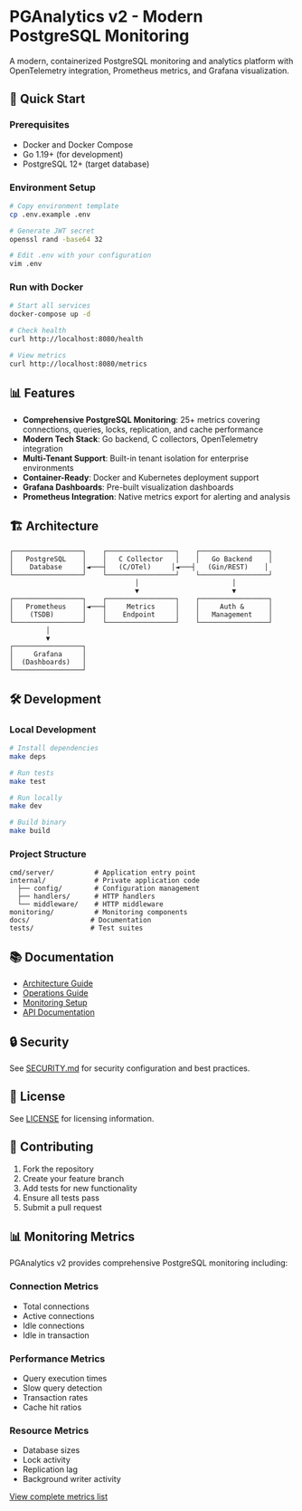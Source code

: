 # PGAnalytics v2 - Modern PostgreSQL Monitoring

A modern, containerized PostgreSQL monitoring and analytics platform with OpenTelemetry integration, Prometheus metrics, and Grafana visualization.

## 🚀 Quick Start

### Prerequisites
- Docker and Docker Compose
- Go 1.19+ (for development)
- PostgreSQL 12+ (target database)

### Environment Setup
```bash
# Copy environment template
cp .env.example .env

# Generate JWT secret
openssl rand -base64 32

# Edit .env with your configuration
vim .env
```

### Run with Docker
```bash
# Start all services
docker-compose up -d

# Check health
curl http://localhost:8080/health

# View metrics
curl http://localhost:8080/metrics
```

## 📊 Features

- **Comprehensive PostgreSQL Monitoring**: 25+ metrics covering connections, queries, locks, replication, and cache performance
- **Modern Tech Stack**: Go backend, C collectors, OpenTelemetry integration
- **Multi-Tenant Support**: Built-in tenant isolation for enterprise environments
- **Container-Ready**: Docker and Kubernetes deployment support
- **Grafana Dashboards**: Pre-built visualization dashboards
- **Prometheus Integration**: Native metrics export for alerting and analysis

## 🏗️ Architecture

```
┌─────────────────┐    ┌─────────────────┐    ┌─────────────────┐
│   PostgreSQL    │    │   C Collector   │    │   Go Backend    │
│    Database     │◄───┤   (C/OTel)     │◄───┤   (Gin/REST)    │
└─────────────────┘    └─────────────────┘    └─────────────────┘
                               │                       │
                               ▼                       ▼
┌─────────────────┐    ┌─────────────────┐    ┌─────────────────┐
│   Prometheus    │◄───┤     Metrics     │    │     Auth &      │
│    (TSDB)       │    │    Endpoint     │    │   Management    │
└─────────────────┘    └─────────────────┘    └─────────────────┘
         │
         ▼
┌─────────────────┐
│     Grafana     │
│  (Dashboards)   │
└─────────────────┘
```

## 🛠️ Development

### Local Development
```bash
# Install dependencies
make deps

# Run tests
make test

# Run locally
make dev

# Build binary
make build
```

### Project Structure
```
cmd/server/          # Application entry point
internal/            # Private application code
  ├── config/        # Configuration management
  ├── handlers/      # HTTP handlers
  └── middleware/    # HTTP middleware
monitoring/          # Monitoring components
docs/               # Documentation
tests/              # Test suites
```

## 📚 Documentation

- [Architecture Guide](docs/architecture/)
- [Operations Guide](docs/operations/)
- [Monitoring Setup](docs/monitoring/)
- [API Documentation](docs/api/)

## 🔒 Security

See [SECURITY.md](SECURITY.md) for security configuration and best practices.

## 📝 License

See [LICENSE](LICENSE) for licensing information.

## 🤝 Contributing

1. Fork the repository
2. Create your feature branch
3. Add tests for new functionality
4. Ensure all tests pass
5. Submit a pull request

## 📊 Monitoring Metrics

PGAnalytics v2 provides comprehensive PostgreSQL monitoring including:

### Connection Metrics
- Total connections
- Active connections  
- Idle connections
- Idle in transaction

### Performance Metrics
- Query execution times
- Slow query detection
- Transaction rates
- Cache hit ratios

### Resource Metrics
- Database sizes
- Lock activity
- Replication lag
- Background writer activity

[View complete metrics list](docs/monitoring/METRICS.md)
